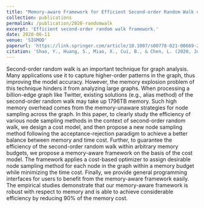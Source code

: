 ```yaml
---
title: "Memory-aware Framework for Efficient Second-order Random Walk on Large Graphs"
collection: publications
permalink: /publication/2020-randomwalk
excerpt: 'Efficient second-order random walk framework.'
date: 2020-06-11
venue: 'SIGMOD'
paperurl: 'https://link.springer.com/article/10.1007/s00778-021-00669-2'
citation: 'Shao, Y., Huang, S., Miao, X., Cui, B., & Chen, L. (2020, June). Memory-aware framework for efficient second-order random walk on large graphs. In Proceedings of the 2020 ACM SIGMOD international conference on management of data (pp. 1797-1812).'
---
```

Second-order random walk is an important technique for graph analysis. Many applications use it to capture higher-order patterns in the graph, thus improving the model accuracy. However, the memory explosion problem of this technique hinders it from analyzing large graphs. When processing a billion-edge graph like Twitter, existing solutions (e.g., alias method) of the second-order random walk may take up 1796TB memory. Such high memory overhead comes from the memory-unaware strategies for node sampling across the graph. In this paper, to clearly study the efficiency of various node sampling methods in the context of second-order random walk, we design a cost model, and then propose a new node sampling method following the acceptance-rejection paradigm to achieve a better balance between memory and time cost. Further, to guarantee the efficiency of the second-order random walk within arbitrary memory budgets, we propose a memory-aware framework on the basis of the cost model. The framework applies a cost-based optimizer to assign desirable node sampling method for each node in the graph within a memory budget while minimizing the time cost. Finally, we provide general programming interfaces for users to benefit from the memory-aware framework easily. The empirical studies demonstrate that our memory-aware framework is robust with respect to memory and is able to achieve considerable efficiency by reducing 90% of the memory cost.
